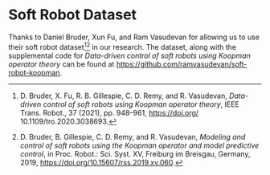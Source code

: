 # Soft Robot Dataset

Thanks to Daniel Bruder, Xun Fu, and Ram Vasudevan for allowing us to use
their soft robot dataset[^1][^2] in our research. The dataset, along with the
supplemental code for *Data-driven control of soft robots using Koopman
operator theory* can be found at
https://github.com/ramvasudevan/soft-robot-koopman.

[^1]: D. Bruder, X. Fu, R. B. Gillespie, C. D. Remy, and R. Vasudevan,
  *Data-driven control of soft robots using Koopman operator theory*, IEEE Trans.
  Robot., 37 (2021), pp. 948–961, https://doi.org/ 10.1109/tro.2020.3038693.

[^2]: D. Bruder, B. Gillespie, C. D. Remy, and R. Vasudevan, *Modeling and
  control of soft robots using the Koopman operator and model predictive
  control*, in Proc. Robot.: Sci. Syst. XV, Freiburg im Breisgau, Germany, 2019,
  https://doi.org/10.15607/rss.2019.xv.060.
